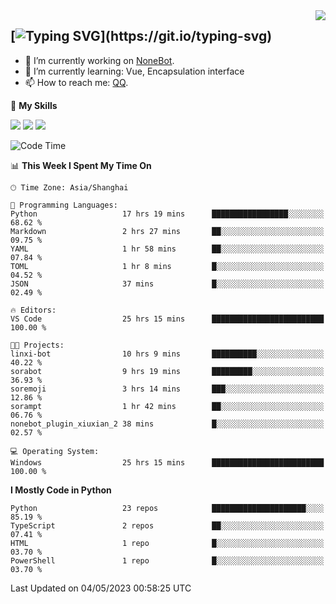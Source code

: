 <a href="#">
  <img align="right" src="https://github-readme-stats.vercel.app/api?username=mute23-code&count_private=true&show_icons=true&bg_color=15,f2f7fd,E0EAFC" />
</a>

[![Typing SVG](https://readme-typing-svg.herokuapp.com?size=25&duration=2500&color=8C43EA&vCenter=true&width=200&height=40&lines=Hi+there+%F0%9F%91%8B%F0%9F%8F%BB;I'm+mute.)](https://git.io/typing-svg)
-----


- 🔭 I’m currently working on [NoneBot](https://github.com/nonebot).
- 🌱 I’m currently learning: Vue, Encapsulation interface
- 📫 How to reach me: [QQ](http://wpa.qq.com/msgrd?v=3&uin=2740324073&site=qq&menu=yes).


🌟 **My Skills** 

![](https://img.shields.io/badge/-Python-3e74a2?style=flat-square&logo=Python&logoColor=fff)
![](https://img.shields.io/badge/-Node.js-339933?style=flat-square&logo=Node.js&logoColor=fff)
![](https://img.shields.io/badge/-Vue-4fc08d?style=flat-square&logo=Vue.js&logoColor=fff)

<!--START_SECTION:waka-->
![Code Time](http://img.shields.io/badge/Code%20Time-141%20hrs%2021%20mins-blue)

📊 **This Week I Spent My Time On** 

```text
🕑︎ Time Zone: Asia/Shanghai

💬 Programming Languages: 
Python                   17 hrs 19 mins      █████████████████░░░░░░░░   68.62 % 
Markdown                 2 hrs 27 mins       ██░░░░░░░░░░░░░░░░░░░░░░░   09.75 % 
YAML                     1 hr 58 mins        ██░░░░░░░░░░░░░░░░░░░░░░░   07.84 % 
TOML                     1 hr 8 mins         █░░░░░░░░░░░░░░░░░░░░░░░░   04.52 % 
JSON                     37 mins             █░░░░░░░░░░░░░░░░░░░░░░░░   02.49 % 

🔥 Editors: 
VS Code                  25 hrs 15 mins      █████████████████████████   100.00 % 

🐱‍💻 Projects: 
linxi-bot                10 hrs 9 mins       ██████████░░░░░░░░░░░░░░░   40.22 % 
sorabot                  9 hrs 19 mins       █████████░░░░░░░░░░░░░░░░   36.93 % 
soremoji                 3 hrs 14 mins       ███░░░░░░░░░░░░░░░░░░░░░░   12.86 % 
sorampt                  1 hr 42 mins        ██░░░░░░░░░░░░░░░░░░░░░░░   06.76 % 
nonebot_plugin_xiuxian_2 38 mins             █░░░░░░░░░░░░░░░░░░░░░░░░   02.57 % 

💻 Operating System: 
Windows                  25 hrs 15 mins      █████████████████████████   100.00 % 
```

**I Mostly Code in Python** 

```text
Python                   23 repos            █████████████████████░░░░   85.19 % 
TypeScript               2 repos             ██░░░░░░░░░░░░░░░░░░░░░░░   07.41 % 
HTML                     1 repo              █░░░░░░░░░░░░░░░░░░░░░░░░   03.70 % 
PowerShell               1 repo              █░░░░░░░░░░░░░░░░░░░░░░░░   03.70 % 
```




 Last Updated on 04/05/2023 00:58:25 UTC
<!--END_SECTION:waka-->
